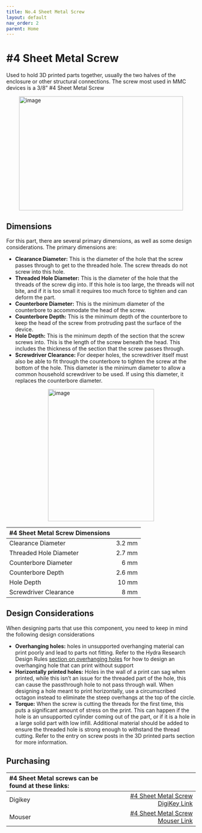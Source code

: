 ```yaml
---
title: No.4 Sheet Metal Screw
layout: default
nav_order: 2
parent: Home
---
```


# #4 Sheet Metal Screw

Used to hold 3D printed parts together, usually the two halves of the enclosure or other structural connections. The screw most used in MMC devices is a 3/8” #4 Sheet Metal Screw

<img width="436" height="303" style="display: block; margin: 0 auto" alt="image" src="https://github.com/user-attachments/assets/9854d526-f88e-4fbe-ae1e-c3b95520f021" />

## Dimensions

For this part, there are several primary dimensions, as well as some design considerations. The primary dimensions are:
* **Clearance Diameter:** This is the diameter of the hole that the screw passes through to get to the threaded hole. The screw threads do not screw into this hole.
* **Threaded Hole Diameter:** This is the diameter of the hole that the threads of the screw dig into. If this hole is too large, the threads will not bite, and if it is too small it requires too much force to tighten and can deform the part.
* **Counterbore Diameter:** This is the minimum diameter of the counterbore to accommodate the head of the screw.
* **Counterbore Depth:** This is the minimum depth of the counterbore to keep the head of the screw from protruding past the surface of the device.
* **Hole Depth:** This is the minimum depth of the section that the screw screws into. This is the length of the screw beneath the head. This includes the thickness of the section that the screw passes through. 
* **Screwdriver Clearance:** For deeper holes, the screwdriver itself must also be able to fit through the counterbore to tighten the screw at the bottom of the hole. This diameter is the minimum diameter to allow a common household screwdriver to be used. If using this diameter, it replaces the counterbore diameter. 

<img width="282" height="351" style="display: block; margin: 0 auto" alt="image" src="https://github.com/user-attachments/assets/bb176449-d061-4e35-8d49-5418c4012f12" />



| **#4 Sheet Metal Screw Dimensions** |        |
| :--------------------- | -----: | 
| Clearance Diameter     | 3.2 mm |
| Threaded Hole Diameter | 2.7 mm |
| Counterbore Diameter   | 6 mm   |
| Counterbore Depth      | 2.6 mm |
| Hole Depth             | 10 mm  |
| Screwdriver Clearance  | 8 mm   |

## Design Considerations

When designing parts that use this component, you need to keep in mind the following design considerations
* **Overhanging holes:** holes in unsupported overhanging material can print poorly and lead to parts not fitting. Refer to the Hydra Research Design Rules [section on overhanging holes](https://www.hydraresearch3d.com/design-rules#unsupported-holes) for how to design an overhanging hole that can print without support
* **Horizontally printed holes:** Holes in the wall of a print can sag when printed, while this isn’t an issue for the threaded part of the hole, this can cause the passthrough hole to not pass through wall. When designing a hole meant to print horizontally, use a circumscribed octagon instead to eliminate the steep overhangs at the top of the circle. 
* **Torque:** When the screw is cutting the threads for the first time, this puts a significant amount of stress on the print. This can happen if the hole is an unsupported cylinder coming out of the part, or if it is a hole in a large solid part with low infill. Additional material should be added to ensure the threaded hole is strong enough to withstand the thread cutting. Refer to the entry on screw posts in the 3D printed parts section for more information.

## Purchasing

 | **#4 Sheet Metal screws can be found at these links:** |        |
| :--------------------- | -----: | 
| Digikey     | [#4 Sheet Metal Screw DigiKey Link](https://www.digikey.ca/en/products/detail/serpac/6005/307599)|
| Mouser | [#4 Sheet Metal Screw Mouser Link](https://www.mouser.ca/ProductDetail/SERPAC/6005?qs=f95KBKa1t%252BoPqs5qKc4pog%3D%3D) |
